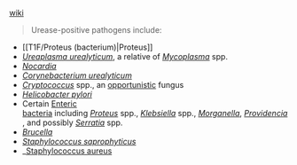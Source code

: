  [wiki](https://en.wikipedia.org/wiki/Urease)

>Urease-positive pathogens include:
-  [[T1F/Proteus (bacterium)|Proteus]]
- _[Ureaplasma urealyticum](https://en.wikipedia.org/wiki/Ureaplasma_urealyticum "Ureaplasma urealyticum")_, a relative of _[Mycoplasma](https://en.wikipedia.org/wiki/Mycoplasma "Mycoplasma")_ spp.
- _[Nocardia](https://en.wikipedia.org/wiki/Nocardia "Nocardia")_
- _[Corynebacterium urealyticum](https://en.wikipedia.org/wiki/Corynebacterium_urealyticum "Corynebacterium urealyticum")_
- _[Cryptococcus](https://en.wikipedia.org/wiki/Cryptococcus_(fungus) "Cryptococcus (fungus)")_ spp., an [opportunistic](https://en.wikipedia.org/wiki/Opportunistic_infection "Opportunistic infection") fungus
- _[Helicobacter pylori](https://en.wikipedia.org/wiki/Helicobacter_pylori "Helicobacter pylori")_
- Certain [Enteric bacteria](https://en.wikipedia.org/wiki/Enteric_bacteria "Enteric bacteria") including _[Proteus](https://en.wikipedia.org/wiki/Proteus_(bacterium) "Proteus (bacterium)")_ spp., _[Klebsiella](https://en.wikipedia.org/wiki/Klebsiella "Klebsiella")_ spp., _[Morganella](https://en.wikipedia.org/wiki/Morganella_(bacterium) "Morganella (bacterium)")_, _[Providencia](https://en.wikipedia.org/wiki/Providencia_(bacterium) "Providencia (bacterium)")_, and possibly _[Serratia](https://en.wikipedia.org/wiki/Serratia "Serratia")_ spp.
- _[Brucella](https://en.wikipedia.org/wiki/Brucella "Brucella")_
- _[Staphylococcus saprophyticus](https://en.wikipedia.org/wiki/Staphylococcus_saprophyticus "Staphylococcus saprophyticus")_
- _[Staphylococcus aureus](https://en.wikipedia.org/wiki/Staphylococcus_aureus "Staphylococcus aureus")